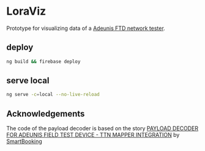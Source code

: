 # LoraViz

Prototype for visualizing data of a [Adeunis FTD network tester](https://www.adeunis.com/en/produit/ftd-network-tester/).

## deploy

```bash
ng build && firebase deploy
```

## serve local

```bash
ng serve -c=local --no-live-reload
```

## Acknowledgements

The code of the payload decoder is based on the story [PAYLOAD DECODER FOR ADEUNIS FIELD TEST DEVICE - TTN MAPPER INTEGRATION](https://www.thethingsnetwork.org/labs/story/payload-decoder-for-adeunis-field-test-device-ttn-mapper-integration) by [SmartBooking](https://www.thethingsnetwork.org/u/SmartBooking)

